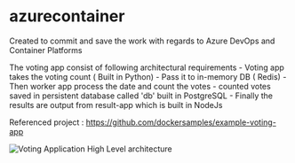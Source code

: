 # azurecontainer
Created to commit and save the work with regards to Azure DevOps and Container Platforms


The voting app consist of following architectural requirements
	- Voting app takes the voting count ( Built in Python)
	- Pass it to in-memory DB ( Redis)
	- Then worker app process the date and count the votes 
	- counted votes saved in persistent database called 'db' built in PostgreSQL
    - Finally the results are output from result-app which is built in NodeJs

Referenced project : https://github.com/dockersamples/example-voting-app

![Voting Application High Level architecture](VotingApplication/votingapplication.jpg)

